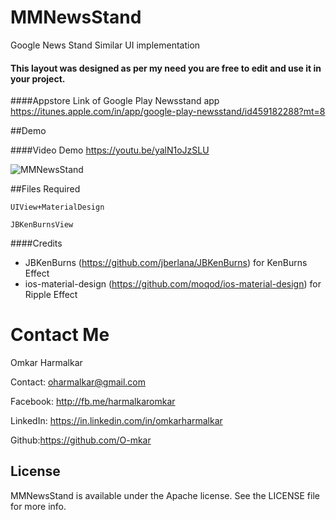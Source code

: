 # MMNewsStand
Google News Stand Similar UI implementation 

#### This layout was designed as per my need you are free to edit and use it in your project.

####Appstore Link of Google Play Newsstand app
https://itunes.apple.com/in/app/google-play-newsstand/id459182288?mt=8


##Demo

####Video Demo https://youtu.be/yalN1oJzSLU

![MMNewsStand](https://github.com/O-mkar/MMNewsStand/blob/master/NewsStand/Newsstand.gif)<br />


##Files Required 


`UIView+MaterialDesign`

`JBKenBurnsView`


####Credits
* JBKenBurns (https://github.com/jberlana/JBKenBurns) for KenBurns Effect
* ios-material-design (https://github.com/moqod/ios-material-design) for Ripple Effect

Contact Me
==========
Omkar Harmalkar

Contact: oharmalkar@gmail.com

Facebook: http://fb.me/harmalkaromkar

LinkedIn: https://in.linkedin.com/in/omkarharmalkar

Github:https://github.com/O-mkar


## License
MMNewsStand is available under the Apache license. See the LICENSE file for more info.
